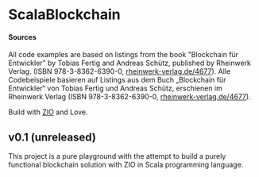 # ScalaBlockchain

#### Sources

All code examples are based on listings from the book "Blockchain für Entwickler" by Tobias Fertig and Andreas Schütz, published by Rheinwerk Verlag. (ISBN 978-3-8362-6390-0, [rheinwerk-verlag.de/4677](https://www.rheinwerk-verlag.de/4677)).
Alle Codebeispiele basieren auf Listings aus dem Buch „Blockchain für Entwickler“ von Tobias Fertig und Andreas Schütz, erschienen im Rheinwerk Verlag (ISBN 978-3-8362-6390-0, [rheinwerk-verlag.de/4677](https://www.rheinwerk-verlag.de/4677)).

Build with [ZIO](https://zio.dev) and Love.

## v0.1 (unreleased)

This project is a pure playground with the attempt to build a purely functional blockchain solution with ZIO in Scala programming language.

